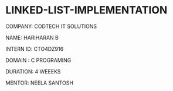 # LINKED-LIST-IMPLEMENTATION
COMPANY: CODTECH IT SOLUTIONS

NAME: HARIHARAN B

INTERN ID: CTO4DZ916

DOMAIN : C PROGRAMING

DURATION: 4 WEEEKS

MENTOR: NEELA SANTOSH
